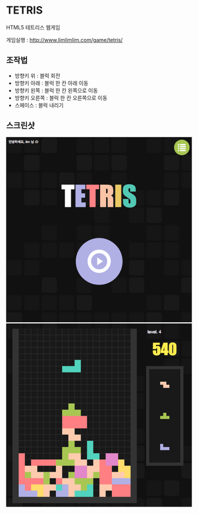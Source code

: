 # TETRIS 
HTML5 테트리스 웹게임

게임실행 : http://www.limlimlim.com/game/tetris/

## 조작법
- 방향키 위 : 블럭 회전
- 방향키 아래 : 블럭 한 칸 아래 이동
- 방향키 왼쪽 : 블럭 한 칸 왼쪽으로 이동
- 방향키 오른쪽 : 블럭 한 칸 오른쪽으로 이동
- 스페이스 : 블럭 내리기
  
## 스크린샷

![](./doc/img/screenshot1.png)
![](./doc/img/screenshot2.png)
